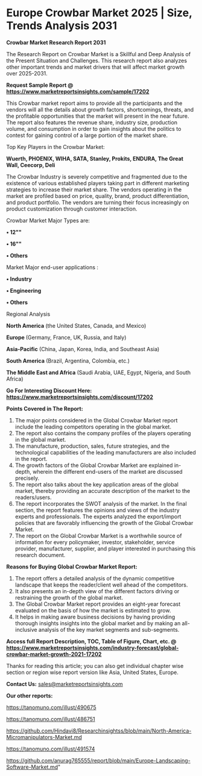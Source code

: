 # Europe Crowbar Market 2025 | Size, Trends Analysis 2031

<strong>Crowbar Market Research Report 2031</strong>

The Research Report on Crowbar Market is a Skillful and Deep Analysis of the Present Situation and Challenges. This research report also analyzes other important trends and market drivers that will affect market growth over 2025-2031.

<strong>Request Sample Report @ <a href=https://www.marketreportsinsights.com/sample/17202>https://www.marketreportsinsights.com/sample/17202</a></strong>

This Crowbar market report aims to provide all the participants and the vendors will all the details about growth factors, shortcomings, threats, and the profitable opportunities that the market will present in the near future. The report also features the revenue share, industry size, production volume, and consumption in order to gain insights about the politics to contest for gaining control of a large portion of the market share.

Top Key Players in the Crowbar Market:

<strong>Wuerth, PHOENIX, WIHA, SATA, Stanley, Prokits, ENDURA, The Great Wall, Ceecorp, Deli</strong>

The Crowbar Industry is severely competitive and fragmented due to the existence of various established players taking part in different marketing strategies to increase their market share. The vendors operating in the market are profiled based on price, quality, brand, product differentiation, and product portfolio. The vendors are turning their focus increasingly on product customization through customer interaction.

Crowbar Market Major Types are:

<strong>• 12""

• 16""

• Others</strong>

Market Major end-user applications :

<strong>• Industry

• Engineering

• Others</strong>

Regional Analysis

</u><strong><b>North America</b></strong> (the United States, Canada, and Mexico)

<strong><b>Europe </b></strong>(Germany, France, UK, Russia, and Italy)

<strong><b>Asia-Pacific</b></strong> (China, Japan, Korea, India, and Southeast Asia)

<strong><b>South America</b></strong> (Brazil, Argentina, Colombia, etc.)

<strong><b>The Middle East and Africa</b></strong> (Saudi Arabia, UAE, Egypt, Nigeria, and South Africa)

<strong>Go For Interesting Discount Here: <a href=https://www.marketreportsinsights.com/discount/17202>https://www.marketreportsinsights.com/discount/17202</a></strong>

<strong>Points Covered in The Report:</strong>
<ol>
  <li>The major points considered in the Global Crowbar Market report include the leading competitors operating in the global market.</li>
  <li>The report also contains the company profiles of the players operating in the global market.</li>
  <li>The manufacture, production, sales, future strategies, and the technological capabilities of the leading manufacturers are also included in the report.</li>
  <li>The growth factors of the Global Crowbar Market are explained in-depth, wherein the different end-users of the market are discussed precisely.</li>
  <li>The report also talks about the key application areas of the global market, thereby providing an accurate description of the market to the readers/users.</li>
  <li>The report incorporates the SWOT analysis of the market. In the final section, the report features the opinions and views of the industry experts and professionals. The experts analyzed the export/import policies that are favorably influencing the growth of the Global Crowbar Market.</li>
  <li>The report on the Global Crowbar Market is a worthwhile source of information for every policymaker, investor, stakeholder, service provider, manufacturer, supplier, and player interested in purchasing this research document.</li>
</ol>
<strong>Reasons for Buying Global Crowbar Market Report:</strong>

<ol>
  <li>The report offers a detailed analysis of the dynamic competitive landscape that keeps the reader/client well ahead of the competitors.</li>
  <li>It also presents an in-depth view of the different factors driving or restraining the growth of the global market.</li>
  <li>The Global Crowbar Market report provides an eight-year forecast evaluated on the basis of how the market is estimated to grow.</li>
  <li>It helps in making aware business decisions by having providing thorough insights insights into the global market and by making an all-inclusive analysis of the key market segments and sub-segments.</li>
</ol>
<strong>Access full Report Description, TOC, Table of Figure, Chart, etc. @ <a href=https://www.marketreportsinsights.com/industry-forecast/global-crowbar-market-growth-2021-17202>https://www.marketreportsinsights.com/industry-forecast/global-crowbar-market-growth-2021-17202</a></strong>


Thanks for reading this article; you can also get individual chapter wise section or region wise report version like Asia, United States, Europe.

<strong>Contact Us:</strong>
sales@marketreportsinsights.com

<strong>Our other reports:</strong>

<a href=https://tanomuno.com/illust/490675>https://tanomuno.com/illust/490675</a>

<a href=https://tanomuno.com/illust/486751>https://tanomuno.com/illust/486751</a>

<a href=https://github.com/Hindavi8/Researchinsightss/blob/main/North-America-Micromanipulators-Market.md>https://github.com/Hindavi8/Researchinsightss/blob/main/North-America-Micromanipulators-Market.md</a>

<a href=https://tanomuno.com/illust/491574>https://tanomuno.com/illust/491574</a>

<a href=https://github.com/anurag765555/report/blob/main/Europe-Landscaping-Software-Market.md>https://github.com/anurag765555/report/blob/main/Europe-Landscaping-Software-Market.md</a>"
